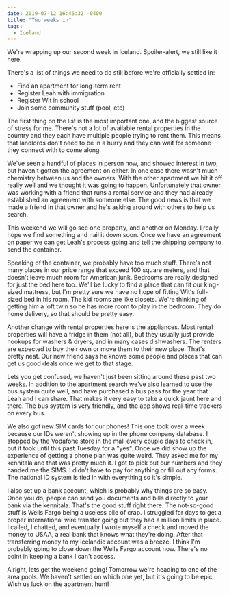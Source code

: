 ```yaml
---
date: 2019-07-12 16:46:32 -0400
title: "Two weeks in"
tags:
  - Iceland
---
```


We're wrapping up our second week in Iceland. Spoiler-alert, we still like
it here.

There's a list of things we need to do still before we're officially
settled in:

- Find an apartment for long-term rent
- Register Leah with immigration
- Register Wit in school
- Join some community stuff (pool, etc)

The first thing on the list is the most important one, and the biggest
source of stress for me. There's not a lot of available rental properties
in the country and they each have multiple people trying to rent them.
This means that landlords don't need to be in a hurry and they can wait
for someone they connect with to come along.

We've seen a handful of places in person now, and showed interest in two,
but haven't gotten the agreement on either. In one case there wasn't much
chemistry between us and the owners. With the other apartment we hit it
off really well and we thought it was going to happen. Unfortunately that
owner was working with a friend that runs a rental service and they had
already established an agreement with someone else. The good news is that
we made a friend in that owner and he's asking around with others to help
us search.

This weekend we will go see one property, and another on Monday. I really
hope we find something and nail it down soon. Once we have an agreement on
paper we can get Leah's process going and tell the shipping company to
send the container.

Speaking of the container, we probably have too much stuff. There's not
many places in our price range that exceed 100 square meters, and that
doesn't leave much room for American junk. Bedrooms are really designed
for just the bed here too. We'll be lucky to find a place that can fit our
king-sized mattress, but I'm pretty sure we have no hope of fitting Wit's
full-sized bed in his room. The kid rooms are like closets. We're thinking
of getting him a loft twin so he has more room to play in the bedroom.
They do home delivery, so that should be pretty easy.

Another change with rental properties here is the appliances. Most rental
properties will have a fridge in them (not all), but they usually just
provide hookups for washers & dryers, and in many cases dishwashers. The
renters are expected to buy their own or move them to their new place.
That's pretty neat. Our new friend says he knows some people and places
that can get us good deals once we get to that stage.

Lets you get confused, we haven't just been sitting around these past two
weeks. In addition to the apartment search we've also learned to use the
bus system quite well, and have purchased a bus pass for the year that
Leah and I can share. That makes it very easy to take a quick jaunt here
and there. The bus system is very friendly, and the app shows real-time
trackers on every bus.

We also got new SIM cards for our phones! This one took over a week
because our IDs weren't showing up in the phone company database.
I stopped by the Vodafone store in the mall every couple days to check in,
but it took until this past Tuesday for a "yes". Once we did show up the
experience of getting a phone plan was quite weird. They asked me for my
kennitala and that was pretty much it. I got to pick out our numbers and
they handed me the SIMS. I didn't have to pay for anything or fill out any
forms. The national ID system is tied in with everything so it's simple.

I also set up a bank account, which is probably why things are so easy.
Once you do, people can send you documents and bills directly to your bank
via the kennitala. That's the good stuff right there. The not-so-good
stuff is Wells Fargo being a useless pile of crap. I struggled for days to
get a proper international wire transfer going but they had a million
limits in place. I called, I chatted, and eventually I wrote myself
a check and moved the money to USAA, a real bank that knows what they're
doing. After that transferring money to my Icelandic account was a breeze.
I think I'm probably going to close down the Wells Fargo account now.
There's no point in keeping a bank I can't access.

Alright, lets get the weekend going! Tomorrow we're heading to one of the
area pools. We haven't settled on which one yet, but it's going to be
epic. Wish us luck on the apartment hunt!

<!--  vim: set shiftwidth=4 tabstop=4 expandtab: -->

